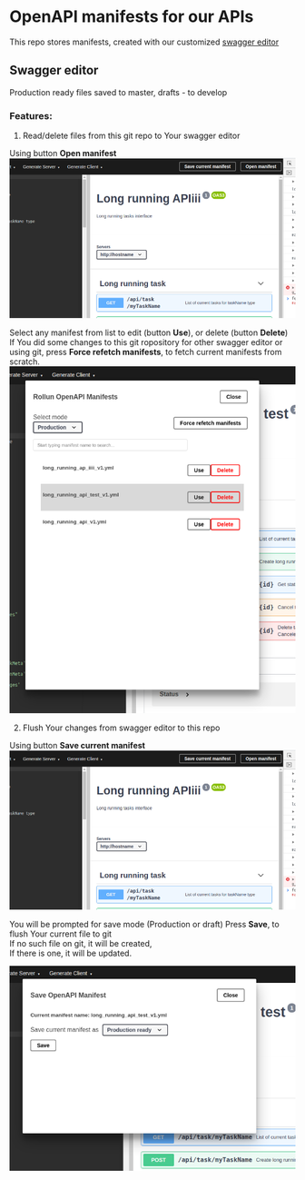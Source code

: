 # OpenAPI manifests for our APIs

This repo stores manifests, created with our customized [swagger editor](https://swagger-editor.rollun.net/)


## Swagger editor

Production ready files saved to master, drafts - to develop

### Features:

1. Read/delete files from this git repo to Your swagger editor

Using button **Open manifest**
![](/docs/github-interop.png)

Select any manifest from list to edit (button **Use**), or delete (button **Delete**) <br/>
If You did some changes to this git ropository for other swagger editor or using git, press **Force refetch manifests**, to fetch current manifests from scratch.
![](/docs/read-delete-manifests.png)


2. Flush Your changes from swagger editor to this repo

Using button **Save current manifest**
![](/docs/github-interop.png)

You will be prompted for save mode (Production or draft)
Press **Save**, to flush Your current file to git  <br/>
If no such file on git, it will be created, <br/>
If there is one, it will be updated.

![](/docs/save-manifest.png)


